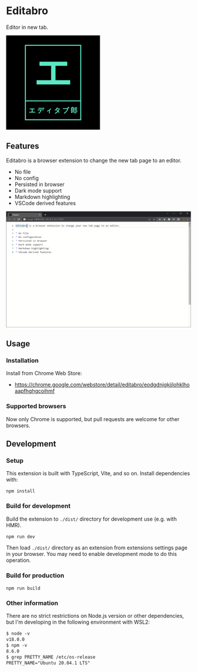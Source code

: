 # Editabro

Editor in new tab.

<img src="images/logo.png" alt="logo" width="256" height="256">

## Features

Editabro is a browser extension to change the new tab page to an editor.

- No file
- No config
- Persisted in browser
- Dark mode support
- Markdown highlighting
- VSCode derived features

![](images/screenshot.png)

## Usage

### Installation

Install from Chrome Web Store:

- <https://chrome.google.com/webstore/detail/editabro/eodgdnjgkjjlohklhoaapfhghgcoihmf>

### Supported browsers

Now only Chrome is supported, but pull requests are welcome for other browsers.

## Development

### Setup

This extension is built with TypeScript, Vite, and so on.
Install dependencies with:

```
npm install
```

### Build for development

Build the extension to `./dist/` directory for development use (e.g. with HMR).

```
npm run dev
```

Then load `./dist/` directory as an extension from extensions settings page in your browser.
You may need to enable development mode to do this operation.

### Build for production

```
npm run build
```

### Other information

There are no strict restrictions on Node.js version or other dependencies,
but I'm developing in the following environment with WSL2:

```console
$ node -v
v18.0.0
$ npm -v
8.6.0
$ grep PRETTY_NAME /etc/os-release
PRETTY_NAME="Ubuntu 20.04.1 LTS"
```
